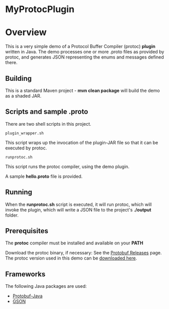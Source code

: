 # MyProtocPlugin

Overview
========

This is a very simple demo of a Protocol Buffer Compiler (protoc) **plugin** written in Java.
The demo processes one or more .proto files as provided by protoc, and generates JSON representing the enums and messages defined there.

## Building

This is a standard Maven project - **mvn clean package** will build the demo as a shaded JAR.

## Scripts and sample .proto

There are two shell scripts in this project.

	plugin_wrapper.sh

This script wraps up the invocation of the plugin-JAR file so that it can be executed by protoc.

	runprotoc.sh

This script runs the protoc compiler, using the demo plugin.

A sample **hello.proto** file is provided.

## Running

When the **runprotoc.sh** script is executed, it will run protoc, which will invoke the plugin, which will write a JSON file to the project's **./output** folder.

## Prerequisites
The **protoc** compiler must be installed and available on your **PATH**

Download the protoc binary, if necessary:
See the <a href="https://github.com/google/protobuf/releases">Protobuf Releases</a> page.
The protoc version used in this demo can be <a href="https://github.com/google/protobuf/releases/download/v3.2.0/protoc-3.2.0-osx-x86_64.zip">downloaded here</a>.

## Frameworks
The following Java packages are used:<br/>
<ul>
<li><a href="https://github.com/google/protobuf/tree/v3.2.0/java">Protobuf-Java</a></li>
<li><a href="https://sites.google.com/site/gson/Home">GSON</a></li>
</ul><br/>


